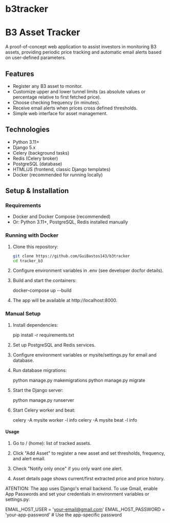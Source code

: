 # b3tracker

# B3 Asset Tracker

A proof-of-concept web application to assist investors in monitoring B3 assets, providing periodic price tracking and automatic email alerts based on user-defined parameters.

## Features

- Register any B3 asset to monitor.
- Customize upper and lower tunnel limits (as absolute values or percentage relative to first fetched price).
- Choose checking frequency (in minutes).
- Receive email alerts when prices cross defined thresholds.
- Simple web interface for asset management.

## Technologies

- Python 3.11+
- Django 5.x
- Celery (background tasks)
- Redis (Celery broker)
- PostgreSQL (database)
- HTML/JS (frontend, classic Django templates)
- Docker (recommended for running locally)

## Setup & Installation

### Requirements

- Docker and Docker Compose (recommended)
- Or: Python 3.11+, PostgreSQL, Redis installed manually

### Running with Docker

1. Clone this repository:

   ```bash
   git clone https://github.com/GuiBastos143/b3tracker
   cd tracker_b3

2. Configure environment variables in .env (see developer docfor details).

3. Build and start the containers:

    docker-compose up --build

4. The app will be available at http://localhost:8000.

### Manual Setup

1. Install dependencies:

    pip install -r requirements.txt

2. Set up PostgreSQL and Redis services.

3. Configure environment variables or mysite/settings.py for email and database.

4. Run database migrations:

    python manage.py makemigrations
    python manage.py migrate

5. Start the Django server:

    python manage.py runserver

6. Start Celery worker and beat:

    celery -A mysite worker -l info
    celery -A mysite beat -l info

#### Usage

1. Go to / (home): list of tracked assets.

2. Click "Add Asset" to register a new asset and set thresholds, frequency, and alert email.

3. Check "Notify only once" if you only want one alert.

4. Asset details page shows current/first extracted price and price history.


ATENTION: The app uses Django's email backend. To use Gmail, enable App Passwords and set your credentials in environment variables or settings.py:

EMAIL_HOST_USER = 'your-email@gmail.com'
EMAIL_HOST_PASSWORD = 'your-app-password'  # Use the app-specific password